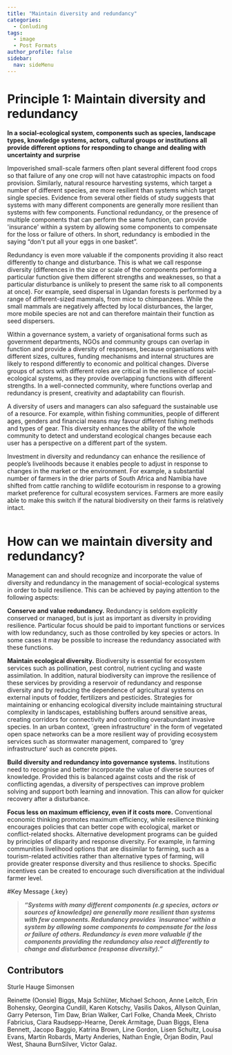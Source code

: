 ```yaml
---
title: "Maintain diversity and redundancy"
categories:
  - Conluding
tags:
  - image
  - Post Formats
author_profile: false
sidebar:
  nav: sideMenu
---
```


# Principle 1: Maintain diversity and redundancy

**In a social-ecological system, components such as species, landscape types, knowledge systems, actors, cultural groups or institutions all provide different options for responding to change and dealing with uncertainty and surprise**

Impoverished small-scale farmers often plant several different food crops so that failure of any one crop will not have catastrophic impacts on food provision. Similarly, natural resource harvesting systems, which target a number of different species, are more resilient than systems which target single species. Evidence from several other fields of study suggests that systems with many different components are generally more resilient than systems with few components. Functional redundancy, or the presence of multiple components that can perform the same function, can provide 'insurance' within a system by allowing some components to compensate for the loss or failure of others. In short, redundancy is embodied in the saying “don't put all your eggs in one basket”.

Redundancy is even more valuable if the components providing it also react differently to change and disturbance. This is what we call response diversity (differences in the size or scale of the components performing a particular function give them different strengths and weaknesses, so that a particular disturbance is unlikely to present the same risk to all components at once). For example, seed dispersal in Ugandan forests is performed by a range of different-sized mammals, from mice to chimpanzees. While the small mammals are negatively affected by local disturbances, the larger, more mobile species are not and can therefore maintain their function as seed dispersers.

Within a governance system, a variety of organisational forms such as government departments, NGOs and community groups can overlap in function and provide a diversity of responses, because organisations with different sizes, cultures, funding mechanisms and internal structures are likely to respond differently to economic and political changes. Diverse groups of actors with different roles are critical in the resilience of social-ecological systems, as they provide overlapping functions with different strengths. In a well-connected community, where functions overlap and redundancy is present, creativity and adaptability can flourish.

A diversity of users and managers can also safeguard the sustainable use of a resource. For example, within fishing communities, people of different ages, genders and financial means may favour different fishing methods and types of gear. This diversity enhances the ability of the whole community to detect and understand ecological changes because each user has a perspective on a different part of the system.

Investment in diversity and redundancy can enhance the resilience of people’s livelihoods because it enables people to adjust in response to changes in the market or the environment. For example, a substantial number of farmers in the drier parts of South Africa and Namibia have shifted from cattle ranching to wildlife ecotourism in response to a growing market preference for cultural ecosystem services. Farmers are more easily able to make this switch if the natural biodiversity on their farms is relatively intact.

<figure class="align-right">
  <img src="{{ site.url }}{{ site.baseurl }}/assets/images/Maintaindiversity-01.svg" alt="">
  <figcaption></figcaption>
</figure>

# How can we maintain diversity and redundancy?
Management can and should recognize and incorporate the value of diversity and redundancy in the management of social-ecological systems in order to build resilience. This can be achieved by paying attention to the following aspects:

**Conserve and value redundancy.**
 Redundancy is seldom explicitly conserved or managed, but is just as important as diversity in providing resilience. Particular focus should be paid to important functions or services with low redundancy, such as those controlled by key species or actors. In some cases it may be possible to increase the redundancy associated with these functions.

**Maintain ecological diversity.**
 Biodiversity is essential for ecosystem services such as pollination, pest control, nutrient cycling and waste assimilation. In addition, natural biodiversity can improve the resilience of these services by providing a reservoir of redundancy and response diversity and by reducing the dependence of agricultural systems on external inputs of fodder, fertilizers and pesticides. Strategies for maintaining or enhancing ecological diversity include maintaining structural complexity in landscapes, establishing buffers around sensitive areas, creating corridors for connectivity and controlling overabundant invasive species. In an urban context, `green infrastructure' in the form of vegetated open space networks can be a more resilient way of providing ecosystem services such as stormwater management, compared to 'grey infrastructure' such as concrete pipes.

**Build diversity and redundancy into governance systems.**
 Institutions need to recognise and better incorporate the value of diverse sources of knowledge. Provided this is balanced against costs and the risk of conflicting agendas, a diversity of perspectives can improve problem solving and support both learning and innovation. This can allow for quicker recovery after a disturbance.

**Focus less on maximum efficiency, even if it costs more.**
 Conventional economic thinking promotes maximum efficiency, while resilience thinking encourages policies that can better cope with ecological, market or conflict-related shocks. Alternative development programs can be guided by principles of disparity and response diversity. For example, in farming communities livelihood options that are dissimilar to farming, such as a tourism-related activities rather than alternative types of farming, will provide greater response diversity and thus resilience to shocks. Specific incentives can be created to encourage such diversification at the individual farmer level.

#Key Message {.key}

> _**“Systems with many different components (e.g species, actors or sources of knowledge) are generally more resilient than systems with few components. Redundancy provides `insurance' within a system by allowing some components to compensate for the loss or failure of others. Redundancy is even more valuable if the components providing the redundancy also react differently to change and disturbance (response diversity).”**_

## Contributors

Sturle Hauge Simonsen

Reinette (Oonsie) Biggs, Maja Schlüter, Michael Schoon, Anne Leitch, Erin Bohensky, Georgina Cundill, Karen Kotschy, Vasilis Dakos, Allyson Quinlan, Garry Peterson, Tim Daw, Brian Walker, Carl Folke, Chanda Meek, Christo Fabricius, Ciara Raudsepp-Hearne, Derek Armitage, Duan Biggs, Elena Bennett, Jacopo Baggio, Katrina Brown, Line Gordon, Lisen Schultz, Louisa Evans, Martin Robards, Marty Anderies, Nathan Engle, Örjan Bodin, Paul West, Shauna BurnSilver, Victor Galaz.
